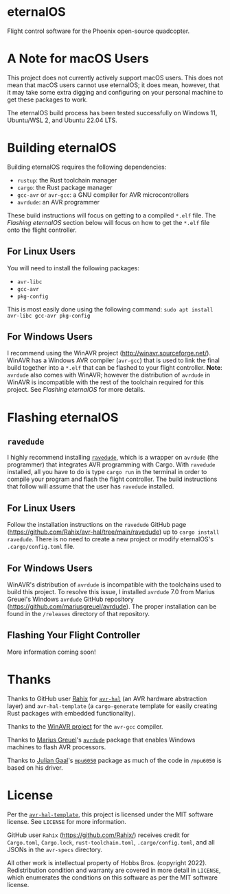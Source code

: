 eternalOS
=========

Flight control software for the Phoenix open-source quadcopter.

# A Note for macOS Users

This project does not currently actively support macOS users.  This does not mean that macOS users cannot use eternalOS; it does mean, however, that it may take some extra digging and configuring on your personal machine to get these packages to work.

The eternalOS build process has been tested successfully on Windows 11, Ubuntu/WSL 2, and Ubuntu 22.04 LTS.

# Building eternalOS

Building eternalOS requires the following dependencies:
- `rustup`: the Rust toolchain manager
- `cargo`: the Rust package manager
- `gcc-avr` or `avr-gcc`: a GNU compiler for AVR microcontrollers
- `avrdude`: an AVR programmer

These build instructions will focus on getting to a compiled `*.elf` file.  The *Flashing eternalOS* section below will focus on how to get the `*.elf` file onto the flight controller.

## For Linux Users

You will need to install the following packages:
- `avr-libc`
- `gcc-avr`
- `pkg-config`

This is most easily done using the following command: `sudo apt install avr-libc gcc-avr pkg-config`

## For Windows Users

I recommend using the WinAVR project (http://winavr.sourceforge.net/).  WinAVR has a Windows AVR compiler (`avr-gcc`) that is used to link the final build together into a `*.elf` that can be flashed to your flight controller.  **Note**: `avrdude` also comes with WinAVR; however the distribution of `avrdude` in WinAVR is incompatible with the rest of the toolchain required for this project.  See *Flashing eternalOS* for more details.

# Flashing eternalOS

## `ravedude`
I highly recommend installing [`ravedude`](https://github.com/Rahix/avr-hal/tree/main/ravedude), which is a wrapper on `avrdude` (the programmer) that integrates AVR programming with Cargo.  With `ravedude` installed, all you have to do is type `cargo run` in the terminal in order to compile your program and flash the flight controller.  The build instructions that follow will assume that the user has `ravedude` installed.

## For Linux Users
Follow the installation instructions on the `ravedude` GitHub page (https://github.com/Rahix/avr-hal/tree/main/ravedude) up to `cargo install ravedude`.  There is no need to create a new project or modify eternalOS's `.cargo/config.toml` file.

## For Windows Users
WinAVR's distribution of `avrdude` is incompatible with the toolchains used to build this project.  To resolve this issue, I installed `avrdude` 7.0 from Marius Greuel's Windows `avrdude` GitHub repository (https://github.com/mariusgreuel/avrdude).  The proper installation can be found in the `/releases` directory of that repository.

## Flashing Your Flight Controller

More information coming soon!

# Thanks

Thanks to GitHub user [Rahix](https://github.com/Rahix/) for [`avr-hal`](https://github.com/Rahix/avr-hal-template) (an AVR hardware abstraction layer) and `avr-hal-template` (a `cargo-generate` template for easily creating Rust packages with embedded functionality).

Thanks to the [WinAVR project](http://winavr.sourceforge.net/) for the `avr-gcc` compiler.

Thanks to [Marius Greuel](https://github.com/mariusgreuel)'s [`avrdude`](https://github.com/mariusgreuel/avrdude) package that enables Windows machines to flash AVR processors.

Thanks to [Julian Gaal](https://github.com/juliangaal)'s [`mpu6050`](https://github.com/juliangaal/mpu6050) package as much of the code in `/mpu6050` is based on his driver.

# License

Per the [`avr-hal-template`](https://github.com/Rahix/avr-hal-template), this project is licensed under the MIT software license.  See `LICENSE` for more information.

GitHub user `Rahix` (https://github.com/Rahix/) receives credit for `Cargo.toml`, `Cargo.lock`, `rust-toolchain.toml`, `.cargo/config.toml`, and all JSONs in the `avr-specs` directory.

All other work is intellectual property of Hobbs Bros. (copyright 2022).  Redistribution condition and warranty are covered in more detail in `LICENSE`, which enumerates the conditions on this software as per the MIT software license.